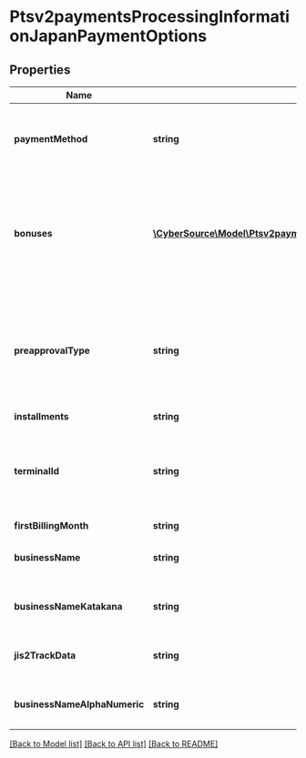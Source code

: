 # Ptsv2paymentsProcessingInformationJapanPaymentOptions

## Properties
Name | Type | Description | Notes
------------ | ------------- | ------------- | -------------
**paymentMethod** | **string** | This value is a 2-digit code indicating the payment method. Use Payment Method Code value that applies to the tranasction. - 10 (One-time payment) - 21, 22, 23, 24  (Bonus(one-time)payment) - 61 (Installment payment) - 31, 32, 33, 34  (Integrated (Bonus + Installment)payment) - 80 (Revolving payment) | [optional] 
**bonuses** | [**\CyberSource\Model\Ptsv2paymentsProcessingInformationJapanPaymentOptionsBonuses[]**](Ptsv2paymentsProcessingInformationJapanPaymentOptionsBonuses.md) | An array of objects, each of which contains a bonus month and bonus amount.  Length of bonuses array is equal to the number of bonuses.  Max length &#x3D; 6.  In case of bonus month and amount not specified, null objects to be returned in the array. Example: bonuses : [ {\&quot;month\&quot;: \&quot;1\&quot;,\&quot;amount\&quot;: \&quot;200\&quot;}, {\&quot;month\&quot;: \&quot;3\&quot;,\&quot;amount\&quot;: \&quot;2500\&quot;}, null] | [optional] 
**preapprovalType** | **string** | This will contain the details of the kind of transaction that has been processe. Used only for Japan. Possible Values: - 0 &#x3D; Normal (authorization with amount and clearing/settlement; data capture or paper draft) - 1 &#x3D; Negative card authorization (authorization-only with 0 or 1 amount) - 2 &#x3D; Reservation of authorization (authorization-only with amount) - 3 &#x3D; Cancel transaction - 4 &#x3D; Merchant-initiated reversal/refund transactions - 5 &#x3D; Cancel reservation of authorization - 6 &#x3D; Post authorization | [optional] 
**installments** | **string** | Number of Installments. | [optional] 
**terminalId** | **string** | Unique Japan Credit Card Association (JCCA) terminal identifier.  The difference between this field and the &#x60;pointOfSaleInformation.terminalID&#x60; field is that you can define &#x60;pointOfSaleInformation.terminalID&#x60;, but &#x60;processingInformation.japanPaymentOptions.terminalId&#x60; is defined by the JCCA and is used only in Japan.  This field is supported only on CyberSource through VisaNet and JCN Gateway.  Optional field. | [optional] 
**firstBillingMonth** | **string** | Billing month in MM format. | [optional] 
**businessName** | **string** | Business name in Japanese characters. This field is supported only on JCN Gateway and for the Sumitomo Mitsui Card Co. acquirer on CyberSource through VisaNet. | [optional] 
**businessNameKatakana** | **string** | Business name in Katakana characters. This field is supported only on JCN Gateway and for the Sumitomo Mitsui Card Co. acquirer on CyberSource through VisaNet. | [optional] 
**jis2TrackData** | **string** | Japanese Industrial Standard Type 2 (JIS2) track data from the front of the card.  This field is supported only on CyberSource through VisaNet and JCN Gateway.  Optional field. | [optional] 
**businessNameAlphaNumeric** | **string** | Business name in alphanumeric characters. This field is supported only on JCN Gateway and for the Sumitomo Mitsui Card Co. acquirer on CyberSource through VisaNet. | [optional] 

[[Back to Model list]](../README.md#documentation-for-models) [[Back to API list]](../README.md#documentation-for-api-endpoints) [[Back to README]](../README.md)


